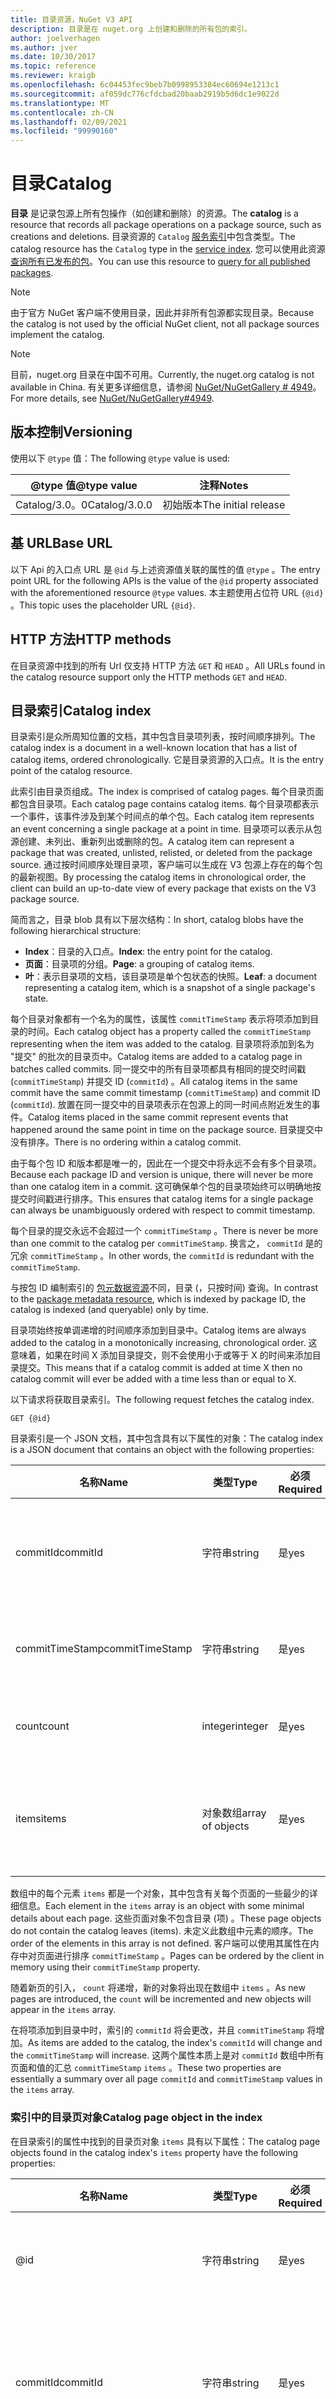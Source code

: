 ```yaml
---
title: 目录资源，NuGet V3 API
description: 目录是在 nuget.org 上创建和删除的所有包的索引。
author: joelverhagen
ms.author: jver
ms.date: 10/30/2017
ms.topic: reference
ms.reviewer: kraigb
ms.openlocfilehash: 6c04453fec9beb7b0998953384ec60694e1213c1
ms.sourcegitcommit: af059dc776cfdcbad20baab2919b5d6dc1e9022d
ms.translationtype: MT
ms.contentlocale: zh-CN
ms.lasthandoff: 02/09/2021
ms.locfileid: "99990160"
---
```

# <a name="catalog"></a><span data-ttu-id="a0202-103">目录</span><span class="sxs-lookup"><span data-stu-id="a0202-103">Catalog</span></span>

<span data-ttu-id="a0202-104">**目录** 是记录包源上所有包操作（如创建和删除）的资源。</span><span class="sxs-lookup"><span data-stu-id="a0202-104">The **catalog** is a resource that records all package operations on a package source, such as creations and deletions.</span></span> <span data-ttu-id="a0202-105">目录资源的 `Catalog` [服务索引](service-index.md)中包含类型。</span><span class="sxs-lookup"><span data-stu-id="a0202-105">The catalog resource has the `Catalog` type in the [service index](service-index.md).</span></span> <span data-ttu-id="a0202-106">您可以使用此资源 [查询所有已发布的包](../guides/api/query-for-all-published-packages.md)。</span><span class="sxs-lookup"><span data-stu-id="a0202-106">You can use this resource to [query for all published packages](../guides/api/query-for-all-published-packages.md).</span></span>

> [!Note]
> <span data-ttu-id="a0202-107">由于官方 NuGet 客户端不使用目录，因此并非所有包源都实现目录。</span><span class="sxs-lookup"><span data-stu-id="a0202-107">Because the catalog is not used by the official NuGet client, not all package sources implement the catalog.</span></span>

> [!Note]
> <span data-ttu-id="a0202-108">目前，nuget.org 目录在中国不可用。</span><span class="sxs-lookup"><span data-stu-id="a0202-108">Currently, the nuget.org catalog is not available in China.</span></span> <span data-ttu-id="a0202-109">有关更多详细信息，请参阅 [NuGet/NuGetGallery # 4949](https://github.com/NuGet/NuGetGallery/issues/4949)。</span><span class="sxs-lookup"><span data-stu-id="a0202-109">For more details, see [NuGet/NuGetGallery#4949](https://github.com/NuGet/NuGetGallery/issues/4949).</span></span>

## <a name="versioning"></a><span data-ttu-id="a0202-110">版本控制</span><span class="sxs-lookup"><span data-stu-id="a0202-110">Versioning</span></span>

<span data-ttu-id="a0202-111">使用以下 `@type` 值：</span><span class="sxs-lookup"><span data-stu-id="a0202-111">The following `@type` value is used:</span></span>

<span data-ttu-id="a0202-112">@type 值</span><span class="sxs-lookup"><span data-stu-id="a0202-112">@type value</span></span>   | <span data-ttu-id="a0202-113">注释</span><span class="sxs-lookup"><span data-stu-id="a0202-113">Notes</span></span>
------------- | -----
<span data-ttu-id="a0202-114">Catalog/3.0。0</span><span class="sxs-lookup"><span data-stu-id="a0202-114">Catalog/3.0.0</span></span> | <span data-ttu-id="a0202-115">初始版本</span><span class="sxs-lookup"><span data-stu-id="a0202-115">The initial release</span></span>

## <a name="base-url"></a><span data-ttu-id="a0202-116">基 URL</span><span class="sxs-lookup"><span data-stu-id="a0202-116">Base URL</span></span>

<span data-ttu-id="a0202-117">以下 Api 的入口点 URL 是 `@id` 与上述资源值关联的属性的值 `@type` 。</span><span class="sxs-lookup"><span data-stu-id="a0202-117">The entry point URL for the following APIs is the value of the `@id` property associated with the aforementioned resource `@type` values.</span></span> <span data-ttu-id="a0202-118">本主题使用占位符 URL `{@id}` 。</span><span class="sxs-lookup"><span data-stu-id="a0202-118">This topic uses the placeholder URL `{@id}`.</span></span>

## <a name="http-methods"></a><span data-ttu-id="a0202-119">HTTP 方法</span><span class="sxs-lookup"><span data-stu-id="a0202-119">HTTP methods</span></span>

<span data-ttu-id="a0202-120">在目录资源中找到的所有 Url 仅支持 HTTP 方法 `GET` 和 `HEAD` 。</span><span class="sxs-lookup"><span data-stu-id="a0202-120">All URLs found in the catalog resource support only the HTTP methods `GET` and `HEAD`.</span></span>

## <a name="catalog-index"></a><span data-ttu-id="a0202-121">目录索引</span><span class="sxs-lookup"><span data-stu-id="a0202-121">Catalog index</span></span>

<span data-ttu-id="a0202-122">目录索引是众所周知位置的文档，其中包含目录项列表，按时间顺序排列。</span><span class="sxs-lookup"><span data-stu-id="a0202-122">The catalog index is a document in a well-known location that has a list of catalog items, ordered chronologically.</span></span> <span data-ttu-id="a0202-123">它是目录资源的入口点。</span><span class="sxs-lookup"><span data-stu-id="a0202-123">It is the entry point of the catalog resource.</span></span>

<span data-ttu-id="a0202-124">此索引由目录页组成。</span><span class="sxs-lookup"><span data-stu-id="a0202-124">The index is comprised of catalog pages.</span></span> <span data-ttu-id="a0202-125">每个目录页面都包含目录项。</span><span class="sxs-lookup"><span data-stu-id="a0202-125">Each catalog page contains catalog items.</span></span> <span data-ttu-id="a0202-126">每个目录项都表示一个事件，该事件涉及到某个时间点的单个包。</span><span class="sxs-lookup"><span data-stu-id="a0202-126">Each catalog item represents an event concerning a single package at a point in time.</span></span> <span data-ttu-id="a0202-127">目录项可以表示从包源创建、未列出、重新列出或删除的包。</span><span class="sxs-lookup"><span data-stu-id="a0202-127">A catalog item can represent a package that was created, unlisted, relisted, or deleted from the package source.</span></span> <span data-ttu-id="a0202-128">通过按时间顺序处理目录项，客户端可以生成在 V3 包源上存在的每个包的最新视图。</span><span class="sxs-lookup"><span data-stu-id="a0202-128">By processing the catalog items in chronological order, the client can build an up-to-date view of every package that exists on the V3 package source.</span></span>

<span data-ttu-id="a0202-129">简而言之，目录 blob 具有以下层次结构：</span><span class="sxs-lookup"><span data-stu-id="a0202-129">In short, catalog blobs have the following hierarchical structure:</span></span>

- <span data-ttu-id="a0202-130">**Index**：目录的入口点。</span><span class="sxs-lookup"><span data-stu-id="a0202-130">**Index**: the entry point for the catalog.</span></span>
- <span data-ttu-id="a0202-131">**页面**：目录项的分组。</span><span class="sxs-lookup"><span data-stu-id="a0202-131">**Page**: a grouping of catalog items.</span></span>
- <span data-ttu-id="a0202-132">**叶**：表示目录项的文档，该目录项是单个包状态的快照。</span><span class="sxs-lookup"><span data-stu-id="a0202-132">**Leaf**: a document representing a catalog item, which is a snapshot of a single package's state.</span></span>

<span data-ttu-id="a0202-133">每个目录对象都有一个名为的属性，该属性 `commitTimeStamp` 表示将项添加到目录的时间。</span><span class="sxs-lookup"><span data-stu-id="a0202-133">Each catalog object has a property called the `commitTimeStamp` representing when the item was added to the catalog.</span></span> <span data-ttu-id="a0202-134">目录项将添加到名为 "提交" 的批次的目录页中。</span><span class="sxs-lookup"><span data-stu-id="a0202-134">Catalog items are added to a catalog page in batches called commits.</span></span> <span data-ttu-id="a0202-135">同一提交中的所有目录项都具有相同的提交时间戳 (`commitTimeStamp`) 并提交 ID (`commitId`) 。</span><span class="sxs-lookup"><span data-stu-id="a0202-135">All catalog items in the same commit have the same commit timestamp (`commitTimeStamp`) and commit ID (`commitId`).</span></span> <span data-ttu-id="a0202-136">放置在同一提交中的目录项表示在包源上的同一时间点附近发生的事件。</span><span class="sxs-lookup"><span data-stu-id="a0202-136">Catalog items placed in the same commit represent events that happened around the same point in time on the package source.</span></span> <span data-ttu-id="a0202-137">目录提交中没有排序。</span><span class="sxs-lookup"><span data-stu-id="a0202-137">There is no ordering within a catalog commit.</span></span>

<span data-ttu-id="a0202-138">由于每个包 ID 和版本都是唯一的，因此在一个提交中将永远不会有多个目录项。</span><span class="sxs-lookup"><span data-stu-id="a0202-138">Because each package ID and version is unique, there will never be more than one catalog item in a commit.</span></span> <span data-ttu-id="a0202-139">这可确保单个包的目录项始终可以明确地按提交时间戳进行排序。</span><span class="sxs-lookup"><span data-stu-id="a0202-139">This ensures that catalog items for a single package can always be unambiguously ordered with respect to commit timestamp.</span></span>

<span data-ttu-id="a0202-140">每个目录的提交永远不会超过一个 `commitTimeStamp` 。</span><span class="sxs-lookup"><span data-stu-id="a0202-140">There is never be more than one commit to the catalog per `commitTimeStamp`.</span></span> <span data-ttu-id="a0202-141">换言之， `commitId` 是的冗余 `commitTimeStamp` 。</span><span class="sxs-lookup"><span data-stu-id="a0202-141">In other words, the `commitId` is redundant with the `commitTimeStamp`.</span></span>

<span data-ttu-id="a0202-142">与按包 ID 编制索引的 [包元数据资源](registration-base-url-resource.md)不同，目录 (，只按时间) 查询。</span><span class="sxs-lookup"><span data-stu-id="a0202-142">In contrast to the [package metadata resource](registration-base-url-resource.md), which is indexed by package ID, the catalog is indexed (and queryable) only by time.</span></span>

<span data-ttu-id="a0202-143">目录项始终按单调递增的时间顺序添加到目录中。</span><span class="sxs-lookup"><span data-stu-id="a0202-143">Catalog items are always added to the catalog in a monotonically increasing, chronological order.</span></span> <span data-ttu-id="a0202-144">这意味着，如果在时间 X 添加目录提交，则不会使用小于或等于 X 的时间来添加目录提交。</span><span class="sxs-lookup"><span data-stu-id="a0202-144">This means that if a catalog commit is added at time X then no catalog commit will ever be added with a time less than or equal to X.</span></span>

<span data-ttu-id="a0202-145">以下请求将获取目录索引。</span><span class="sxs-lookup"><span data-stu-id="a0202-145">The following request fetches the catalog index.</span></span>

```
GET {@id}
```

<span data-ttu-id="a0202-146">目录索引是一个 JSON 文档，其中包含具有以下属性的对象：</span><span class="sxs-lookup"><span data-stu-id="a0202-146">The catalog index is a JSON document that contains an object with the following properties:</span></span>

<span data-ttu-id="a0202-147">名称</span><span class="sxs-lookup"><span data-stu-id="a0202-147">Name</span></span>            | <span data-ttu-id="a0202-148">类型</span><span class="sxs-lookup"><span data-stu-id="a0202-148">Type</span></span>             | <span data-ttu-id="a0202-149">必须</span><span class="sxs-lookup"><span data-stu-id="a0202-149">Required</span></span> | <span data-ttu-id="a0202-150">注释</span><span class="sxs-lookup"><span data-stu-id="a0202-150">Notes</span></span>
--------------- | ---------------- | -------- | -----
<span data-ttu-id="a0202-151">commitId</span><span class="sxs-lookup"><span data-stu-id="a0202-151">commitId</span></span>        | <span data-ttu-id="a0202-152">字符串</span><span class="sxs-lookup"><span data-stu-id="a0202-152">string</span></span>           | <span data-ttu-id="a0202-153">是</span><span class="sxs-lookup"><span data-stu-id="a0202-153">yes</span></span>      | <span data-ttu-id="a0202-154">与最新提交关联的唯一 ID</span><span class="sxs-lookup"><span data-stu-id="a0202-154">A unique ID associated with the most recent commit</span></span>
<span data-ttu-id="a0202-155">commitTimeStamp</span><span class="sxs-lookup"><span data-stu-id="a0202-155">commitTimeStamp</span></span> | <span data-ttu-id="a0202-156">字符串</span><span class="sxs-lookup"><span data-stu-id="a0202-156">string</span></span>           | <span data-ttu-id="a0202-157">是</span><span class="sxs-lookup"><span data-stu-id="a0202-157">yes</span></span>      | <span data-ttu-id="a0202-158">最近提交的时间戳</span><span class="sxs-lookup"><span data-stu-id="a0202-158">A timestamp of the most recent commit</span></span>
<span data-ttu-id="a0202-159">count</span><span class="sxs-lookup"><span data-stu-id="a0202-159">count</span></span>           | <span data-ttu-id="a0202-160">integer</span><span class="sxs-lookup"><span data-stu-id="a0202-160">integer</span></span>          | <span data-ttu-id="a0202-161">是</span><span class="sxs-lookup"><span data-stu-id="a0202-161">yes</span></span>      | <span data-ttu-id="a0202-162">索引中的页数</span><span class="sxs-lookup"><span data-stu-id="a0202-162">The number of pages in the index</span></span>
<span data-ttu-id="a0202-163">items</span><span class="sxs-lookup"><span data-stu-id="a0202-163">items</span></span>           | <span data-ttu-id="a0202-164">对象数组</span><span class="sxs-lookup"><span data-stu-id="a0202-164">array of objects</span></span> | <span data-ttu-id="a0202-165">是</span><span class="sxs-lookup"><span data-stu-id="a0202-165">yes</span></span>      | <span data-ttu-id="a0202-166">对象的数组，每个对象表示一个页</span><span class="sxs-lookup"><span data-stu-id="a0202-166">A array of objects, each object representing a page</span></span>

<span data-ttu-id="a0202-167">数组中的每个元素 `items` 都是一个对象，其中包含有关每个页面的一些最少的详细信息。</span><span class="sxs-lookup"><span data-stu-id="a0202-167">Each element in the `items` array is an object with some minimal details about each page.</span></span> <span data-ttu-id="a0202-168">这些页面对象不包含目录 (项) 。</span><span class="sxs-lookup"><span data-stu-id="a0202-168">These page objects do not contain the catalog leaves (items).</span></span> <span data-ttu-id="a0202-169">未定义此数组中元素的顺序。</span><span class="sxs-lookup"><span data-stu-id="a0202-169">The order of the elements in this array is not defined.</span></span> <span data-ttu-id="a0202-170">客户端可以使用其属性在内存中对页面进行排序 `commitTimeStamp` 。</span><span class="sxs-lookup"><span data-stu-id="a0202-170">Pages can be ordered by the client in memory using their `commitTimeStamp` property.</span></span>

<span data-ttu-id="a0202-171">随着新页的引入， `count` 将递增，新的对象将出现在数组中 `items` 。</span><span class="sxs-lookup"><span data-stu-id="a0202-171">As new pages are introduced, the `count` will be incremented and new objects will appear in the `items` array.</span></span>

<span data-ttu-id="a0202-172">在将项添加到目录中时，索引的 `commitId` 将会更改，并且 `commitTimeStamp` 将增加。</span><span class="sxs-lookup"><span data-stu-id="a0202-172">As items are added to the catalog, the index's `commitId` will change and the `commitTimeStamp` will increase.</span></span> <span data-ttu-id="a0202-173">这两个属性本质上是对 `commitId` 数组中所有页面和值的汇总 `commitTimeStamp` `items` 。</span><span class="sxs-lookup"><span data-stu-id="a0202-173">These two properties are essentially a summary over all page `commitId` and `commitTimeStamp` values in the `items` array.</span></span>

### <a name="catalog-page-object-in-the-index"></a><span data-ttu-id="a0202-174">索引中的目录页对象</span><span class="sxs-lookup"><span data-stu-id="a0202-174">Catalog page object in the index</span></span>

<span data-ttu-id="a0202-175">在目录索引的属性中找到的目录页对象 `items` 具有以下属性：</span><span class="sxs-lookup"><span data-stu-id="a0202-175">The catalog page objects found in the catalog index's `items` property have the following properties:</span></span>

<span data-ttu-id="a0202-176">名称</span><span class="sxs-lookup"><span data-stu-id="a0202-176">Name</span></span>            | <span data-ttu-id="a0202-177">类型</span><span class="sxs-lookup"><span data-stu-id="a0202-177">Type</span></span>    | <span data-ttu-id="a0202-178">必须</span><span class="sxs-lookup"><span data-stu-id="a0202-178">Required</span></span> | <span data-ttu-id="a0202-179">注释</span><span class="sxs-lookup"><span data-stu-id="a0202-179">Notes</span></span>
--------------- | ------- | -------- | -----
@id             | <span data-ttu-id="a0202-180">字符串</span><span class="sxs-lookup"><span data-stu-id="a0202-180">string</span></span>  | <span data-ttu-id="a0202-181">是</span><span class="sxs-lookup"><span data-stu-id="a0202-181">yes</span></span>      | <span data-ttu-id="a0202-182">要提取目录页的 URL</span><span class="sxs-lookup"><span data-stu-id="a0202-182">The URL to fetch catalog page</span></span>
<span data-ttu-id="a0202-183">commitId</span><span class="sxs-lookup"><span data-stu-id="a0202-183">commitId</span></span>        | <span data-ttu-id="a0202-184">字符串</span><span class="sxs-lookup"><span data-stu-id="a0202-184">string</span></span>  | <span data-ttu-id="a0202-185">是</span><span class="sxs-lookup"><span data-stu-id="a0202-185">yes</span></span>      | <span data-ttu-id="a0202-186">与此页中的最新提交关联的唯一 ID</span><span class="sxs-lookup"><span data-stu-id="a0202-186">A unique ID associated with the most recent commit in this page</span></span>
<span data-ttu-id="a0202-187">commitTimeStamp</span><span class="sxs-lookup"><span data-stu-id="a0202-187">commitTimeStamp</span></span> | <span data-ttu-id="a0202-188">字符串</span><span class="sxs-lookup"><span data-stu-id="a0202-188">string</span></span>  | <span data-ttu-id="a0202-189">是</span><span class="sxs-lookup"><span data-stu-id="a0202-189">yes</span></span>      | <span data-ttu-id="a0202-190">此页中的最新提交的时间戳</span><span class="sxs-lookup"><span data-stu-id="a0202-190">A timestamp of the most recent commit in this page</span></span>
<span data-ttu-id="a0202-191">count</span><span class="sxs-lookup"><span data-stu-id="a0202-191">count</span></span>           | <span data-ttu-id="a0202-192">integer</span><span class="sxs-lookup"><span data-stu-id="a0202-192">integer</span></span> | <span data-ttu-id="a0202-193">是</span><span class="sxs-lookup"><span data-stu-id="a0202-193">yes</span></span>      | <span data-ttu-id="a0202-194">目录页中的项数</span><span class="sxs-lookup"><span data-stu-id="a0202-194">The number of items in the catalog page</span></span>

<span data-ttu-id="a0202-195">与 [包元数据资源](registration-base-url-resource.md) 相比，在某些情况下，inlines 留在索引中，目录叶从不内联到索引中，必须始终使用页面的 URL 来提取 `@id` 。</span><span class="sxs-lookup"><span data-stu-id="a0202-195">In contrast to the [package metadata resource](registration-base-url-resource.md) which in some cases inlines leaves into the index, catalog leaves are never inlined into the index and must always be fetched by using the page's `@id` URL.</span></span>

### <a name="sample-request"></a><span data-ttu-id="a0202-196">示例请求</span><span class="sxs-lookup"><span data-stu-id="a0202-196">Sample request</span></span>

```
GET https://api.nuget.org/v3/catalog0/index.json
```

### <a name="sample-response"></a><span data-ttu-id="a0202-197">示例响应</span><span class="sxs-lookup"><span data-stu-id="a0202-197">Sample response</span></span>

[!code-JSON [catalog-index.json](./_data/catalog-index.json)]

## <a name="catalog-page"></a><span data-ttu-id="a0202-198">目录页</span><span class="sxs-lookup"><span data-stu-id="a0202-198">Catalog page</span></span>

<span data-ttu-id="a0202-199">"目录" 页是目录项的集合。</span><span class="sxs-lookup"><span data-stu-id="a0202-199">The catalog page is a collection of catalog items.</span></span> <span data-ttu-id="a0202-200">它是使用 `@id` 目录索引中找到的值之一提取的文档。</span><span class="sxs-lookup"><span data-stu-id="a0202-200">It is a document fetched using one of the `@id` values found in the catalog index.</span></span> <span data-ttu-id="a0202-201">目录页的 URL 不应是可预测的，只应使用目录索引来发现。</span><span class="sxs-lookup"><span data-stu-id="a0202-201">The URL to a catalog page is not intended to be predictable and should be discovered using only the catalog index.</span></span>

<span data-ttu-id="a0202-202">新的目录项仅添加到具有最高提交时间戳或新页的目录索引页面。</span><span class="sxs-lookup"><span data-stu-id="a0202-202">New catalog items are added to the page in the catalog index only with the highest commit timestamp or to a new page.</span></span> <span data-ttu-id="a0202-203">将具有较高提交时间戳的页面添加到目录后，将永远不会将较旧的页面添加到或更改。</span><span class="sxs-lookup"><span data-stu-id="a0202-203">Once a page with a higher commit timestamp is added to the catalog, older pages are never added to or changed.</span></span>

<span data-ttu-id="a0202-204">目录页文档是包含以下属性的 JSON 对象：</span><span class="sxs-lookup"><span data-stu-id="a0202-204">The catalog page document is a JSON object with the following properties:</span></span>

<span data-ttu-id="a0202-205">名称</span><span class="sxs-lookup"><span data-stu-id="a0202-205">Name</span></span>            | <span data-ttu-id="a0202-206">类型</span><span class="sxs-lookup"><span data-stu-id="a0202-206">Type</span></span>             | <span data-ttu-id="a0202-207">必须</span><span class="sxs-lookup"><span data-stu-id="a0202-207">Required</span></span> | <span data-ttu-id="a0202-208">注释</span><span class="sxs-lookup"><span data-stu-id="a0202-208">Notes</span></span>
--------------- | ---------------- | -------- | -----
<span data-ttu-id="a0202-209">commitId</span><span class="sxs-lookup"><span data-stu-id="a0202-209">commitId</span></span>        | <span data-ttu-id="a0202-210">字符串</span><span class="sxs-lookup"><span data-stu-id="a0202-210">string</span></span>           | <span data-ttu-id="a0202-211">是</span><span class="sxs-lookup"><span data-stu-id="a0202-211">yes</span></span>      | <span data-ttu-id="a0202-212">与此页中的最新提交关联的唯一 ID</span><span class="sxs-lookup"><span data-stu-id="a0202-212">A unique ID associated with the most recent commit in this page</span></span>
<span data-ttu-id="a0202-213">commitTimeStamp</span><span class="sxs-lookup"><span data-stu-id="a0202-213">commitTimeStamp</span></span> | <span data-ttu-id="a0202-214">字符串</span><span class="sxs-lookup"><span data-stu-id="a0202-214">string</span></span>           | <span data-ttu-id="a0202-215">是</span><span class="sxs-lookup"><span data-stu-id="a0202-215">yes</span></span>      | <span data-ttu-id="a0202-216">此页中的最新提交的时间戳</span><span class="sxs-lookup"><span data-stu-id="a0202-216">A timestamp of the most recent commit in this page</span></span>
<span data-ttu-id="a0202-217">count</span><span class="sxs-lookup"><span data-stu-id="a0202-217">count</span></span>           | <span data-ttu-id="a0202-218">integer</span><span class="sxs-lookup"><span data-stu-id="a0202-218">integer</span></span>          | <span data-ttu-id="a0202-219">是</span><span class="sxs-lookup"><span data-stu-id="a0202-219">yes</span></span>      | <span data-ttu-id="a0202-220">页面中的项目数</span><span class="sxs-lookup"><span data-stu-id="a0202-220">The number of items in the page</span></span>
<span data-ttu-id="a0202-221">items</span><span class="sxs-lookup"><span data-stu-id="a0202-221">items</span></span>           | <span data-ttu-id="a0202-222">对象数组</span><span class="sxs-lookup"><span data-stu-id="a0202-222">array of objects</span></span> | <span data-ttu-id="a0202-223">是</span><span class="sxs-lookup"><span data-stu-id="a0202-223">yes</span></span>      | <span data-ttu-id="a0202-224">此页中的目录项</span><span class="sxs-lookup"><span data-stu-id="a0202-224">The catalog items in this page</span></span>
<span data-ttu-id="a0202-225">父级 (parent)</span><span class="sxs-lookup"><span data-stu-id="a0202-225">parent</span></span>          | <span data-ttu-id="a0202-226">字符串</span><span class="sxs-lookup"><span data-stu-id="a0202-226">string</span></span>           | <span data-ttu-id="a0202-227">是</span><span class="sxs-lookup"><span data-stu-id="a0202-227">yes</span></span>      | <span data-ttu-id="a0202-228">目录索引的 URL</span><span class="sxs-lookup"><span data-stu-id="a0202-228">A URL to the catalog index</span></span>

<span data-ttu-id="a0202-229">数组中的每个元素 `items` 都是一个对象，其中包含有关目录项的一些最少的详细信息。</span><span class="sxs-lookup"><span data-stu-id="a0202-229">Each element in the `items` array is an object with some minimal details about the catalog item.</span></span> <span data-ttu-id="a0202-230">这些项对象不包含目录项的所有数据。</span><span class="sxs-lookup"><span data-stu-id="a0202-230">These item objects do not contain all of the catalog item's data.</span></span> <span data-ttu-id="a0202-231">页的数组中项的顺序 `items` 未定义。</span><span class="sxs-lookup"><span data-stu-id="a0202-231">The order of the items in the page's `items` array is not defined.</span></span> <span data-ttu-id="a0202-232">客户端可以使用其属性在内存中对项进行排序 `commitTimeStamp` 。</span><span class="sxs-lookup"><span data-stu-id="a0202-232">Items can be ordered by the client in memory using their `commitTimeStamp` property.</span></span>

<span data-ttu-id="a0202-233">页中目录项的数目由服务器实现定义。</span><span class="sxs-lookup"><span data-stu-id="a0202-233">The number of catalog items in a page is defined by server implementation.</span></span> <span data-ttu-id="a0202-234">对于 nuget.org，每个页面中最多包含550个项目，但对于某些页面，实际数字可能较小，具体取决于下一个提交批处理的时间点大小。</span><span class="sxs-lookup"><span data-stu-id="a0202-234">For nuget.org, there are at most 550 items in each page, although the actual number may be smaller for some pages depending on the size of the next commit batch at the point in time.</span></span>

<span data-ttu-id="a0202-235">引入新项 `count` 后，会递增，新目录项对象会出现在数组中 `items` 。</span><span class="sxs-lookup"><span data-stu-id="a0202-235">As new items are introduced, the `count` is incremented and new catalog item objects appear in the `items` array.</span></span>

<span data-ttu-id="a0202-236">当向页面添加项时，所 `commitId` 做的更改和将 `commitTimeStamp` 增加。</span><span class="sxs-lookup"><span data-stu-id="a0202-236">As items are added to the page, the `commitId` changes and the `commitTimeStamp` increases.</span></span> <span data-ttu-id="a0202-237">这两个属性本质上是对 `commitId` 数组中所有和值的汇总 `commitTimeStamp` `items` 。</span><span class="sxs-lookup"><span data-stu-id="a0202-237">These two properties are essentially a summary over all `commitId` and `commitTimeStamp` values in the `items` array.</span></span>

### <a name="catalog-item-object-in-a-page"></a><span data-ttu-id="a0202-238">页面中的目录项对象</span><span class="sxs-lookup"><span data-stu-id="a0202-238">Catalog item object in a page</span></span>

<span data-ttu-id="a0202-239">在目录页的属性中找到的目录项对象 `items` 具有以下属性：</span><span class="sxs-lookup"><span data-stu-id="a0202-239">The catalog item objects found in the catalog page's `items` property have the following properties:</span></span>

<span data-ttu-id="a0202-240">名称</span><span class="sxs-lookup"><span data-stu-id="a0202-240">Name</span></span>            | <span data-ttu-id="a0202-241">类型</span><span class="sxs-lookup"><span data-stu-id="a0202-241">Type</span></span>    | <span data-ttu-id="a0202-242">必须</span><span class="sxs-lookup"><span data-stu-id="a0202-242">Required</span></span> | <span data-ttu-id="a0202-243">注释</span><span class="sxs-lookup"><span data-stu-id="a0202-243">Notes</span></span>
--------------- | ------- | -------- | -----
@id             | <span data-ttu-id="a0202-244">字符串</span><span class="sxs-lookup"><span data-stu-id="a0202-244">string</span></span>  | <span data-ttu-id="a0202-245">是</span><span class="sxs-lookup"><span data-stu-id="a0202-245">yes</span></span>      | <span data-ttu-id="a0202-246">要提取目录项的 URL</span><span class="sxs-lookup"><span data-stu-id="a0202-246">The URL to fetch the catalog item</span></span>
@type           | <span data-ttu-id="a0202-247">字符串</span><span class="sxs-lookup"><span data-stu-id="a0202-247">string</span></span>  | <span data-ttu-id="a0202-248">是</span><span class="sxs-lookup"><span data-stu-id="a0202-248">yes</span></span>      | <span data-ttu-id="a0202-249">目录项的类型</span><span class="sxs-lookup"><span data-stu-id="a0202-249">The type of the catalog item</span></span>
<span data-ttu-id="a0202-250">commitId</span><span class="sxs-lookup"><span data-stu-id="a0202-250">commitId</span></span>        | <span data-ttu-id="a0202-251">字符串</span><span class="sxs-lookup"><span data-stu-id="a0202-251">string</span></span>  | <span data-ttu-id="a0202-252">是</span><span class="sxs-lookup"><span data-stu-id="a0202-252">yes</span></span>      | <span data-ttu-id="a0202-253">与此目录项关联的提交 ID</span><span class="sxs-lookup"><span data-stu-id="a0202-253">The commit ID associated with this catalog item</span></span>
<span data-ttu-id="a0202-254">commitTimeStamp</span><span class="sxs-lookup"><span data-stu-id="a0202-254">commitTimeStamp</span></span> | <span data-ttu-id="a0202-255">字符串</span><span class="sxs-lookup"><span data-stu-id="a0202-255">string</span></span>  | <span data-ttu-id="a0202-256">是</span><span class="sxs-lookup"><span data-stu-id="a0202-256">yes</span></span>      | <span data-ttu-id="a0202-257">此目录项的提交时间戳</span><span class="sxs-lookup"><span data-stu-id="a0202-257">The commit timestamp of this catalog item</span></span>
<span data-ttu-id="a0202-258">nuget： id</span><span class="sxs-lookup"><span data-stu-id="a0202-258">nuget:id</span></span>        | <span data-ttu-id="a0202-259">字符串</span><span class="sxs-lookup"><span data-stu-id="a0202-259">string</span></span>  | <span data-ttu-id="a0202-260">是</span><span class="sxs-lookup"><span data-stu-id="a0202-260">yes</span></span>      | <span data-ttu-id="a0202-261">此叶相关的包 ID</span><span class="sxs-lookup"><span data-stu-id="a0202-261">The package ID that this leaf is related to</span></span>
<span data-ttu-id="a0202-262">nuget：版本</span><span class="sxs-lookup"><span data-stu-id="a0202-262">nuget:version</span></span>   | <span data-ttu-id="a0202-263">字符串</span><span class="sxs-lookup"><span data-stu-id="a0202-263">string</span></span>  | <span data-ttu-id="a0202-264">是</span><span class="sxs-lookup"><span data-stu-id="a0202-264">yes</span></span>      | <span data-ttu-id="a0202-265">此叶相关的包版本</span><span class="sxs-lookup"><span data-stu-id="a0202-265">The package version that this leaf is related to</span></span>

<span data-ttu-id="a0202-266">`@type`该值将是以下两个值之一：</span><span class="sxs-lookup"><span data-stu-id="a0202-266">The `@type` value will be one of the following two values:</span></span>

1. <span data-ttu-id="a0202-267">`nuget:PackageDetails`：对应于 `PackageDetails` 目录叶文档中的类型。</span><span class="sxs-lookup"><span data-stu-id="a0202-267">`nuget:PackageDetails`: this corresponds to `PackageDetails` type in the catalog leaf document.</span></span>
1. <span data-ttu-id="a0202-268">`nuget:PackageDelete`：对应于 `PackageDelete` 目录叶文档中的类型。</span><span class="sxs-lookup"><span data-stu-id="a0202-268">`nuget:PackageDelete`: this corresponds to the `PackageDelete` type in the catalog leaf document.</span></span>

<span data-ttu-id="a0202-269">有关每种类型含义的更多详细信息，请参阅下面的 [相应项类型](#item-types) 。</span><span class="sxs-lookup"><span data-stu-id="a0202-269">For more details about what each type means, see the [corresponding items type](#item-types) below.</span></span>

### <a name="sample-request"></a><span data-ttu-id="a0202-270">示例请求</span><span class="sxs-lookup"><span data-stu-id="a0202-270">Sample request</span></span>

```
GET https://api.nuget.org/v3/catalog0/page2926.json
```

### <a name="sample-response"></a><span data-ttu-id="a0202-271">示例响应</span><span class="sxs-lookup"><span data-stu-id="a0202-271">Sample response</span></span>

[!code-JSON [catalog-page.json](./_data/catalog-page.json)]

## <a name="catalog-leaf"></a><span data-ttu-id="a0202-272">目录叶</span><span class="sxs-lookup"><span data-stu-id="a0202-272">Catalog leaf</span></span>

<span data-ttu-id="a0202-273">目录叶包含某些时间点特定包 ID 和版本的相关元数据。</span><span class="sxs-lookup"><span data-stu-id="a0202-273">The catalog leaf contains metadata about a specific package ID and version at some point in time.</span></span> <span data-ttu-id="a0202-274">它是使用 `@id` 目录页中的值提取的文档。</span><span class="sxs-lookup"><span data-stu-id="a0202-274">It is a document fetched using the `@id` value found in a catalog page.</span></span> <span data-ttu-id="a0202-275">目录叶的 URL 不应是可预测的，应仅使用目录页来发现。</span><span class="sxs-lookup"><span data-stu-id="a0202-275">The URL to a catalog leaf is not intended to be predictable and should be discovered using only a catalog page.</span></span>

<span data-ttu-id="a0202-276">目录叶文档是包含以下属性的 JSON 对象：</span><span class="sxs-lookup"><span data-stu-id="a0202-276">The catalog leaf document is a JSON object with the following properties:</span></span>

<span data-ttu-id="a0202-277">名称</span><span class="sxs-lookup"><span data-stu-id="a0202-277">Name</span></span>                    | <span data-ttu-id="a0202-278">类型</span><span class="sxs-lookup"><span data-stu-id="a0202-278">Type</span></span>                       | <span data-ttu-id="a0202-279">必须</span><span class="sxs-lookup"><span data-stu-id="a0202-279">Required</span></span> | <span data-ttu-id="a0202-280">注释</span><span class="sxs-lookup"><span data-stu-id="a0202-280">Notes</span></span>
----------------------- | -------------------------- | -------- | -----
@type                   | <span data-ttu-id="a0202-281">字符串或字符串数组</span><span class="sxs-lookup"><span data-stu-id="a0202-281">string or array of strings</span></span> | <span data-ttu-id="a0202-282">是</span><span class="sxs-lookup"><span data-stu-id="a0202-282">yes</span></span>      | <span data-ttu-id="a0202-283">目录项 (s) 类型</span><span class="sxs-lookup"><span data-stu-id="a0202-283">The type(s) of the catalog item</span></span>
<span data-ttu-id="a0202-284">目录： commitId</span><span class="sxs-lookup"><span data-stu-id="a0202-284">catalog:commitId</span></span>        | <span data-ttu-id="a0202-285">字符串</span><span class="sxs-lookup"><span data-stu-id="a0202-285">string</span></span>                     | <span data-ttu-id="a0202-286">是</span><span class="sxs-lookup"><span data-stu-id="a0202-286">yes</span></span>      | <span data-ttu-id="a0202-287">与此目录项关联的提交 ID</span><span class="sxs-lookup"><span data-stu-id="a0202-287">A commit ID associated with this catalog item</span></span>
<span data-ttu-id="a0202-288">目录： commitTimeStamp</span><span class="sxs-lookup"><span data-stu-id="a0202-288">catalog:commitTimeStamp</span></span> | <span data-ttu-id="a0202-289">字符串</span><span class="sxs-lookup"><span data-stu-id="a0202-289">string</span></span>                     | <span data-ttu-id="a0202-290">是</span><span class="sxs-lookup"><span data-stu-id="a0202-290">yes</span></span>      | <span data-ttu-id="a0202-291">此目录项的提交时间戳</span><span class="sxs-lookup"><span data-stu-id="a0202-291">The commit timestamp of this catalog item</span></span>
<span data-ttu-id="a0202-292">id</span><span class="sxs-lookup"><span data-stu-id="a0202-292">id</span></span>                      | <span data-ttu-id="a0202-293">字符串</span><span class="sxs-lookup"><span data-stu-id="a0202-293">string</span></span>                     | <span data-ttu-id="a0202-294">是</span><span class="sxs-lookup"><span data-stu-id="a0202-294">yes</span></span>      | <span data-ttu-id="a0202-295">目录项的包 ID</span><span class="sxs-lookup"><span data-stu-id="a0202-295">The package ID of the catalog item</span></span>
<span data-ttu-id="a0202-296">published</span><span class="sxs-lookup"><span data-stu-id="a0202-296">published</span></span>               | <span data-ttu-id="a0202-297">字符串</span><span class="sxs-lookup"><span data-stu-id="a0202-297">string</span></span>                     | <span data-ttu-id="a0202-298">是</span><span class="sxs-lookup"><span data-stu-id="a0202-298">yes</span></span>      | <span data-ttu-id="a0202-299">包目录项的发布日期</span><span class="sxs-lookup"><span data-stu-id="a0202-299">The published date of the package catalog item</span></span>
<span data-ttu-id="a0202-300">版本</span><span class="sxs-lookup"><span data-stu-id="a0202-300">version</span></span>                 | <span data-ttu-id="a0202-301">字符串</span><span class="sxs-lookup"><span data-stu-id="a0202-301">string</span></span>                     | <span data-ttu-id="a0202-302">是</span><span class="sxs-lookup"><span data-stu-id="a0202-302">yes</span></span>      | <span data-ttu-id="a0202-303">目录项的包版本</span><span class="sxs-lookup"><span data-stu-id="a0202-303">The package version of the catalog item</span></span>

### <a name="item-types"></a><span data-ttu-id="a0202-304">项类型</span><span class="sxs-lookup"><span data-stu-id="a0202-304">Item types</span></span>

<span data-ttu-id="a0202-305">`@type`属性是字符串或字符串数组。</span><span class="sxs-lookup"><span data-stu-id="a0202-305">The `@type` property is a string or array of strings.</span></span> <span data-ttu-id="a0202-306">为方便起见，如果 `@type` 值为字符串，则应将其视为大小为1的任意数组。</span><span class="sxs-lookup"><span data-stu-id="a0202-306">For convenience, if the `@type` value is a string, it should be treated as any array of size one.</span></span> <span data-ttu-id="a0202-307">并非的所有可能值 `@type` 都有记录。</span><span class="sxs-lookup"><span data-stu-id="a0202-307">Not all possible values for `@type` are documented.</span></span> <span data-ttu-id="a0202-308">但是，每个目录项都有以下两个字符串类型值中的一个：</span><span class="sxs-lookup"><span data-stu-id="a0202-308">However, each catalog item has exactly one of the two following string type values:</span></span>

1. <span data-ttu-id="a0202-309">`PackageDetails`：表示包元数据的快照</span><span class="sxs-lookup"><span data-stu-id="a0202-309">`PackageDetails`: represents a snapshot of package metadata</span></span>
1. <span data-ttu-id="a0202-310">`PackageDelete`：表示已删除的包</span><span class="sxs-lookup"><span data-stu-id="a0202-310">`PackageDelete`: represents a package that was deleted</span></span>

### <a name="package-details-catalog-items"></a><span data-ttu-id="a0202-311">包详细信息目录项</span><span class="sxs-lookup"><span data-stu-id="a0202-311">Package details catalog items</span></span>

<span data-ttu-id="a0202-312">类型为的目录项 `PackageDetails` 包含特定包的包元数据的快照 (ID 和版本组合) 。</span><span class="sxs-lookup"><span data-stu-id="a0202-312">Catalog items with the type `PackageDetails` contain a snapshot of package metadata for a specific package (ID and version combination).</span></span> <span data-ttu-id="a0202-313">包源遇到以下任何情况时，将生成包详细信息目录项：</span><span class="sxs-lookup"><span data-stu-id="a0202-313">A package details catalog item is produced when a package source encounters any of the following scenarios:</span></span>

1. <span data-ttu-id="a0202-314">**推送** 包。</span><span class="sxs-lookup"><span data-stu-id="a0202-314">A package is **pushed**.</span></span>
1. <span data-ttu-id="a0202-315">已 **列出** 包。</span><span class="sxs-lookup"><span data-stu-id="a0202-315">A package is **listed**.</span></span>
1. <span data-ttu-id="a0202-316">未 **列出** 包。</span><span class="sxs-lookup"><span data-stu-id="a0202-316">A package is **unlisted**.</span></span>
1. <span data-ttu-id="a0202-317">包为 **重排**。</span><span class="sxs-lookup"><span data-stu-id="a0202-317">A package is **reflowed**.</span></span>

<span data-ttu-id="a0202-318">包重排是一种管理手势，它实质上生成了现有包的虚设推送，无对包本身的任何更改。</span><span class="sxs-lookup"><span data-stu-id="a0202-318">A package reflow is an administrative gesture that essentially generates a fake push of an existing package with no changes to the package itself.</span></span> <span data-ttu-id="a0202-319">在 nuget.org 上，在使用目录的后台作业之一中修复 bug 后，将使用重排。</span><span class="sxs-lookup"><span data-stu-id="a0202-319">On nuget.org, a reflow is used after fixing a bug in one of the background jobs which consume the catalog.</span></span>

<span data-ttu-id="a0202-320">使用目录项的客户端不应尝试确定哪些方案生成了目录项。</span><span class="sxs-lookup"><span data-stu-id="a0202-320">Clients consuming the catalog items should not attempt to determine which of these scenarios produced the catalog item.</span></span> <span data-ttu-id="a0202-321">相反，客户端只需用目录项中包含的元数据更新任何已维护的视图或索引。</span><span class="sxs-lookup"><span data-stu-id="a0202-321">Instead, the client should simply update any maintained view or index with the metadata contained in the catalog item.</span></span> <span data-ttu-id="a0202-322">此外，应妥善处理重复或冗余的目录项 (幂等方式) 。</span><span class="sxs-lookup"><span data-stu-id="a0202-322">Furthermore, duplicate or redundant catalog items should be handled gracefully (idempotently).</span></span>

<span data-ttu-id="a0202-323">包详细信息目录项除 [包含在所有目录叶上](#catalog-leaf)的属性外，还具有以下属性。</span><span class="sxs-lookup"><span data-stu-id="a0202-323">Package details catalog items have the following properties in addition to those [included on all catalog leaves](#catalog-leaf).</span></span>

<span data-ttu-id="a0202-324">名称</span><span class="sxs-lookup"><span data-stu-id="a0202-324">Name</span></span>                    | <span data-ttu-id="a0202-325">类型</span><span class="sxs-lookup"><span data-stu-id="a0202-325">Type</span></span>                       | <span data-ttu-id="a0202-326">必须</span><span class="sxs-lookup"><span data-stu-id="a0202-326">Required</span></span> | <span data-ttu-id="a0202-327">注释</span><span class="sxs-lookup"><span data-stu-id="a0202-327">Notes</span></span>
----------------------- | -------------------------- | -------- | -----
<span data-ttu-id="a0202-328">作者</span><span class="sxs-lookup"><span data-stu-id="a0202-328">authors</span></span>                 | <span data-ttu-id="a0202-329">string</span><span class="sxs-lookup"><span data-stu-id="a0202-329">string</span></span>                     | <span data-ttu-id="a0202-330">否</span><span class="sxs-lookup"><span data-stu-id="a0202-330">no</span></span>       |
<span data-ttu-id="a0202-331">created</span><span class="sxs-lookup"><span data-stu-id="a0202-331">created</span></span>                 | <span data-ttu-id="a0202-332">string</span><span class="sxs-lookup"><span data-stu-id="a0202-332">string</span></span>                     | <span data-ttu-id="a0202-333">否</span><span class="sxs-lookup"><span data-stu-id="a0202-333">no</span></span>       | <span data-ttu-id="a0202-334">首次创建包时的时间戳。</span><span class="sxs-lookup"><span data-stu-id="a0202-334">A timestamp of when the package was first created.</span></span> <span data-ttu-id="a0202-335">回退属性： `published` 。</span><span class="sxs-lookup"><span data-stu-id="a0202-335">Fallback property: `published`.</span></span>
<span data-ttu-id="a0202-336">dependencyGroups</span><span class="sxs-lookup"><span data-stu-id="a0202-336">dependencyGroups</span></span>        | <span data-ttu-id="a0202-337">对象数组</span><span class="sxs-lookup"><span data-stu-id="a0202-337">array of objects</span></span>           | <span data-ttu-id="a0202-338">否</span><span class="sxs-lookup"><span data-stu-id="a0202-338">no</span></span>       | <span data-ttu-id="a0202-339">包的依赖项按目标框架分组 (与 [包元数据资源的格式相同](registration-base-url-resource.md#package-dependency-group)) </span><span class="sxs-lookup"><span data-stu-id="a0202-339">The dependencies of the package, grouped by target framework ([same format as the package metadata resource](registration-base-url-resource.md#package-dependency-group))</span></span>
<span data-ttu-id="a0202-340">弃用</span><span class="sxs-lookup"><span data-stu-id="a0202-340">deprecation</span></span>             | <span data-ttu-id="a0202-341">对象 (object)</span><span class="sxs-lookup"><span data-stu-id="a0202-341">object</span></span>                     | <span data-ttu-id="a0202-342">否</span><span class="sxs-lookup"><span data-stu-id="a0202-342">no</span></span>       | <span data-ttu-id="a0202-343">与包关联的弃用 (与 [包元数据资源相同的格式](registration-base-url-resource.md#package-deprecation)) </span><span class="sxs-lookup"><span data-stu-id="a0202-343">The deprecation associated with the package ([same format as the package metadata resource](registration-base-url-resource.md#package-deprecation))</span></span>
<span data-ttu-id="a0202-344">description</span><span class="sxs-lookup"><span data-stu-id="a0202-344">description</span></span>             | <span data-ttu-id="a0202-345">字符串</span><span class="sxs-lookup"><span data-stu-id="a0202-345">string</span></span>                     | <span data-ttu-id="a0202-346">否</span><span class="sxs-lookup"><span data-stu-id="a0202-346">no</span></span>       |
<span data-ttu-id="a0202-347">iconUrl</span><span class="sxs-lookup"><span data-stu-id="a0202-347">iconUrl</span></span>                 | <span data-ttu-id="a0202-348">字符串</span><span class="sxs-lookup"><span data-stu-id="a0202-348">string</span></span>                     | <span data-ttu-id="a0202-349">否</span><span class="sxs-lookup"><span data-stu-id="a0202-349">no</span></span>       |
<span data-ttu-id="a0202-350">isPrerelease</span><span class="sxs-lookup"><span data-stu-id="a0202-350">isPrerelease</span></span>            | <span data-ttu-id="a0202-351">boolean</span><span class="sxs-lookup"><span data-stu-id="a0202-351">boolean</span></span>                    | <span data-ttu-id="a0202-352">否</span><span class="sxs-lookup"><span data-stu-id="a0202-352">no</span></span>       | <span data-ttu-id="a0202-353">包版本是否为预发布版本。</span><span class="sxs-lookup"><span data-stu-id="a0202-353">Whether or not the package version is prerelease.</span></span> <span data-ttu-id="a0202-354">可以从中检测到 `version` 。</span><span class="sxs-lookup"><span data-stu-id="a0202-354">Can be detected from `version`.</span></span>
<span data-ttu-id="a0202-355">语言</span><span class="sxs-lookup"><span data-stu-id="a0202-355">language</span></span>                | <span data-ttu-id="a0202-356">字符串</span><span class="sxs-lookup"><span data-stu-id="a0202-356">string</span></span>                     | <span data-ttu-id="a0202-357">否</span><span class="sxs-lookup"><span data-stu-id="a0202-357">no</span></span>       |
<span data-ttu-id="a0202-358">licenseUrl</span><span class="sxs-lookup"><span data-stu-id="a0202-358">licenseUrl</span></span>              | <span data-ttu-id="a0202-359">string</span><span class="sxs-lookup"><span data-stu-id="a0202-359">string</span></span>                     | <span data-ttu-id="a0202-360">否</span><span class="sxs-lookup"><span data-stu-id="a0202-360">no</span></span>       |
<span data-ttu-id="a0202-361">列出</span><span class="sxs-lookup"><span data-stu-id="a0202-361">listed</span></span>                  | <span data-ttu-id="a0202-362">boolean</span><span class="sxs-lookup"><span data-stu-id="a0202-362">boolean</span></span>                    | <span data-ttu-id="a0202-363">否</span><span class="sxs-lookup"><span data-stu-id="a0202-363">no</span></span>       | <span data-ttu-id="a0202-364">是否列出包</span><span class="sxs-lookup"><span data-stu-id="a0202-364">Whether or not the package is listed</span></span>
<span data-ttu-id="a0202-365">minClientVersion</span><span class="sxs-lookup"><span data-stu-id="a0202-365">minClientVersion</span></span>        | <span data-ttu-id="a0202-366">string</span><span class="sxs-lookup"><span data-stu-id="a0202-366">string</span></span>                     | <span data-ttu-id="a0202-367">否</span><span class="sxs-lookup"><span data-stu-id="a0202-367">no</span></span>       |
<span data-ttu-id="a0202-368">packageHash</span><span class="sxs-lookup"><span data-stu-id="a0202-368">packageHash</span></span>             | <span data-ttu-id="a0202-369">字符串</span><span class="sxs-lookup"><span data-stu-id="a0202-369">string</span></span>                     | <span data-ttu-id="a0202-370">是</span><span class="sxs-lookup"><span data-stu-id="a0202-370">yes</span></span>      | <span data-ttu-id="a0202-371">包哈希，使用[标准基 64](https://tools.ietf.org/html/rfc4648#section-4)编码</span><span class="sxs-lookup"><span data-stu-id="a0202-371">The hash of the package, encoding using [standard base 64](https://tools.ietf.org/html/rfc4648#section-4)</span></span>
<span data-ttu-id="a0202-372">packageHashAlgorithm</span><span class="sxs-lookup"><span data-stu-id="a0202-372">packageHashAlgorithm</span></span>    | <span data-ttu-id="a0202-373">字符串</span><span class="sxs-lookup"><span data-stu-id="a0202-373">string</span></span>                     | <span data-ttu-id="a0202-374">是</span><span class="sxs-lookup"><span data-stu-id="a0202-374">yes</span></span>      |
<span data-ttu-id="a0202-375">packageSize</span><span class="sxs-lookup"><span data-stu-id="a0202-375">packageSize</span></span>             | <span data-ttu-id="a0202-376">integer</span><span class="sxs-lookup"><span data-stu-id="a0202-376">integer</span></span>                    | <span data-ttu-id="a0202-377">是</span><span class="sxs-lookup"><span data-stu-id="a0202-377">yes</span></span>      | <span data-ttu-id="a0202-378">包的大小（以字节为单位） nupkg</span><span class="sxs-lookup"><span data-stu-id="a0202-378">The size of the package .nupkg in bytes</span></span>
<span data-ttu-id="a0202-379">packageTypes</span><span class="sxs-lookup"><span data-stu-id="a0202-379">packageTypes</span></span>            | <span data-ttu-id="a0202-380">对象数组</span><span class="sxs-lookup"><span data-stu-id="a0202-380">array of objects</span></span>           | <span data-ttu-id="a0202-381">否</span><span class="sxs-lookup"><span data-stu-id="a0202-381">no</span></span>       | <span data-ttu-id="a0202-382">作者指定的包类型。</span><span class="sxs-lookup"><span data-stu-id="a0202-382">The package types specified by the author.</span></span>
<span data-ttu-id="a0202-383">projectUrl</span><span class="sxs-lookup"><span data-stu-id="a0202-383">projectUrl</span></span>              | <span data-ttu-id="a0202-384">string</span><span class="sxs-lookup"><span data-stu-id="a0202-384">string</span></span>                     | <span data-ttu-id="a0202-385">否</span><span class="sxs-lookup"><span data-stu-id="a0202-385">no</span></span>       |
<span data-ttu-id="a0202-386">releaseNotes</span><span class="sxs-lookup"><span data-stu-id="a0202-386">releaseNotes</span></span>            | <span data-ttu-id="a0202-387">string</span><span class="sxs-lookup"><span data-stu-id="a0202-387">string</span></span>                     | <span data-ttu-id="a0202-388">否</span><span class="sxs-lookup"><span data-stu-id="a0202-388">no</span></span>       |
<span data-ttu-id="a0202-389">requireLicenseAgreement</span><span class="sxs-lookup"><span data-stu-id="a0202-389">requireLicenseAgreement</span></span> | <span data-ttu-id="a0202-390">boolean</span><span class="sxs-lookup"><span data-stu-id="a0202-390">boolean</span></span>                    | <span data-ttu-id="a0202-391">否</span><span class="sxs-lookup"><span data-stu-id="a0202-391">no</span></span>       | <span data-ttu-id="a0202-392">假设 `false` 排除</span><span class="sxs-lookup"><span data-stu-id="a0202-392">Assume `false` if excluded</span></span>
<span data-ttu-id="a0202-393">摘要</span><span class="sxs-lookup"><span data-stu-id="a0202-393">summary</span></span>                 | <span data-ttu-id="a0202-394">string</span><span class="sxs-lookup"><span data-stu-id="a0202-394">string</span></span>                     | <span data-ttu-id="a0202-395">否</span><span class="sxs-lookup"><span data-stu-id="a0202-395">no</span></span>       |
<span data-ttu-id="a0202-396">tags</span><span class="sxs-lookup"><span data-stu-id="a0202-396">tags</span></span>                    | <span data-ttu-id="a0202-397">字符串数组</span><span class="sxs-lookup"><span data-stu-id="a0202-397">array of strings</span></span>           | <span data-ttu-id="a0202-398">否</span><span class="sxs-lookup"><span data-stu-id="a0202-398">no</span></span>       |
<span data-ttu-id="a0202-399">title</span><span class="sxs-lookup"><span data-stu-id="a0202-399">title</span></span>                   | <span data-ttu-id="a0202-400">字符串</span><span class="sxs-lookup"><span data-stu-id="a0202-400">string</span></span>                     | <span data-ttu-id="a0202-401">否</span><span class="sxs-lookup"><span data-stu-id="a0202-401">no</span></span>       |
<span data-ttu-id="a0202-402">verbatimVersion</span><span class="sxs-lookup"><span data-stu-id="a0202-402">verbatimVersion</span></span>         | <span data-ttu-id="a0202-403">string</span><span class="sxs-lookup"><span data-stu-id="a0202-403">string</span></span>                     | <span data-ttu-id="a0202-404">否</span><span class="sxs-lookup"><span data-stu-id="a0202-404">no</span></span>       | <span data-ttu-id="a0202-405">最初在中找到的版本字符串。 nuspec</span><span class="sxs-lookup"><span data-stu-id="a0202-405">The version string as it's originally found in the .nuspec</span></span>
<span data-ttu-id="a0202-406">漏洞</span><span class="sxs-lookup"><span data-stu-id="a0202-406">vulnerabilities</span></span>         | <span data-ttu-id="a0202-407">对象数组</span><span class="sxs-lookup"><span data-stu-id="a0202-407">array of objects</span></span>           | <span data-ttu-id="a0202-408">否</span><span class="sxs-lookup"><span data-stu-id="a0202-408">no</span></span>       | <span data-ttu-id="a0202-409">包的安全漏洞</span><span class="sxs-lookup"><span data-stu-id="a0202-409">The security vulnerabilities of the package</span></span>

<span data-ttu-id="a0202-410">Package `version` 属性是规范化后的完整版本字符串。</span><span class="sxs-lookup"><span data-stu-id="a0202-410">The package `version` property is the full version string after normalization.</span></span> <span data-ttu-id="a0202-411">这意味着，可以在此处包括 SemVer 2.0.0 生成数据。</span><span class="sxs-lookup"><span data-stu-id="a0202-411">This means that SemVer 2.0.0 build data can be included here.</span></span>

<span data-ttu-id="a0202-412">`created`时间戳是包源首次接收包时的时间戳，通常是目录项的提交时间戳之前的短暂时间。</span><span class="sxs-lookup"><span data-stu-id="a0202-412">The `created` timestamp is when the package was first received by the package source, which is typically a short time before the catalog item's commit timestamp.</span></span>

<span data-ttu-id="a0202-413">`packageHashAlgorithm`是一个由服务器实现定义的字符串，该字符串表示用于生成的哈希算法 `packageHash` 。</span><span class="sxs-lookup"><span data-stu-id="a0202-413">The `packageHashAlgorithm` is a string defined by the server implementation representing the hashing algorithm used to produce the `packageHash`.</span></span> <span data-ttu-id="a0202-414">nuget.org 始终使用的 `packageHashAlgorithm` 值 `SHA512` 。</span><span class="sxs-lookup"><span data-stu-id="a0202-414">nuget.org always used the `packageHashAlgorithm` value of `SHA512`.</span></span>

<span data-ttu-id="a0202-415">`packageTypes`仅当作者指定了包类型时，才会显示该属性。</span><span class="sxs-lookup"><span data-stu-id="a0202-415">The `packageTypes` property will only be present if a package type was specified by the author.</span></span> <span data-ttu-id="a0202-416">如果存在，它将始终至少具有一个 (1) 条目。</span><span class="sxs-lookup"><span data-stu-id="a0202-416">If it is present, it will always have at least one (1) entry.</span></span> <span data-ttu-id="a0202-417">数组中的每一项 `packageTypes` 都是具有以下属性的 JSON 对象：</span><span class="sxs-lookup"><span data-stu-id="a0202-417">Each item in the `packageTypes` array is a JSON object with the following properties:</span></span>

<span data-ttu-id="a0202-418">名称</span><span class="sxs-lookup"><span data-stu-id="a0202-418">Name</span></span>      | <span data-ttu-id="a0202-419">类型</span><span class="sxs-lookup"><span data-stu-id="a0202-419">Type</span></span>    | <span data-ttu-id="a0202-420">必须</span><span class="sxs-lookup"><span data-stu-id="a0202-420">Required</span></span> | <span data-ttu-id="a0202-421">注释</span><span class="sxs-lookup"><span data-stu-id="a0202-421">Notes</span></span>
--------- | ------- | -------- | -----
<span data-ttu-id="a0202-422">name</span><span class="sxs-lookup"><span data-stu-id="a0202-422">name</span></span>      | <span data-ttu-id="a0202-423">字符串</span><span class="sxs-lookup"><span data-stu-id="a0202-423">string</span></span>  | <span data-ttu-id="a0202-424">是</span><span class="sxs-lookup"><span data-stu-id="a0202-424">yes</span></span>      | <span data-ttu-id="a0202-425">包类型的名称。</span><span class="sxs-lookup"><span data-stu-id="a0202-425">The name of the package type.</span></span>
<span data-ttu-id="a0202-426">版本</span><span class="sxs-lookup"><span data-stu-id="a0202-426">version</span></span>    | <span data-ttu-id="a0202-427">string</span><span class="sxs-lookup"><span data-stu-id="a0202-427">string</span></span>  | <span data-ttu-id="a0202-428">否</span><span class="sxs-lookup"><span data-stu-id="a0202-428">no</span></span>       | <span data-ttu-id="a0202-429">包类型的版本。</span><span class="sxs-lookup"><span data-stu-id="a0202-429">The version of the package type.</span></span> <span data-ttu-id="a0202-430">只有在作者显式指定了 nuspec 中的版本时，才会出现此情况。</span><span class="sxs-lookup"><span data-stu-id="a0202-430">Only present if the author explicitly specified a version in the nuspec.</span></span>

<span data-ttu-id="a0202-431">`published`时间戳是上次列出包的时间。</span><span class="sxs-lookup"><span data-stu-id="a0202-431">The `published` timestamp is the time when the package was last listed.</span></span>

> [!Note]
> <span data-ttu-id="a0202-432">在 nuget.org 上， `published` 当包未列出时，该值将设置为1900年。</span><span class="sxs-lookup"><span data-stu-id="a0202-432">On nuget.org, the `published` value is set to the year 1900 when the package is unlisted.</span></span>

#### <a name="vulnerabilities"></a><span data-ttu-id="a0202-433">漏洞</span><span class="sxs-lookup"><span data-stu-id="a0202-433">Vulnerabilities</span></span>

<span data-ttu-id="a0202-434">一个 `vulnerability` 对象数组。</span><span class="sxs-lookup"><span data-stu-id="a0202-434">An array of `vulnerability` objects.</span></span> <span data-ttu-id="a0202-435">每个漏洞具有以下属性：</span><span class="sxs-lookup"><span data-stu-id="a0202-435">Each vulnerability has the following properties:</span></span>

<span data-ttu-id="a0202-436">名称</span><span class="sxs-lookup"><span data-stu-id="a0202-436">Name</span></span>         | <span data-ttu-id="a0202-437">类型</span><span class="sxs-lookup"><span data-stu-id="a0202-437">Type</span></span>   | <span data-ttu-id="a0202-438">必须</span><span class="sxs-lookup"><span data-stu-id="a0202-438">Required</span></span> | <span data-ttu-id="a0202-439">注释</span><span class="sxs-lookup"><span data-stu-id="a0202-439">Notes</span></span>
------------ | ------ | -------- | -----
<span data-ttu-id="a0202-440">advisoryUrl</span><span class="sxs-lookup"><span data-stu-id="a0202-440">advisoryUrl</span></span>  | <span data-ttu-id="a0202-441">字符串</span><span class="sxs-lookup"><span data-stu-id="a0202-441">string</span></span> | <span data-ttu-id="a0202-442">是</span><span class="sxs-lookup"><span data-stu-id="a0202-442">yes</span></span>      | <span data-ttu-id="a0202-443">包安全公告的位置</span><span class="sxs-lookup"><span data-stu-id="a0202-443">Location of security advisory for the package</span></span>
<span data-ttu-id="a0202-444">severity</span><span class="sxs-lookup"><span data-stu-id="a0202-444">severity</span></span>     | <span data-ttu-id="a0202-445">字符串</span><span class="sxs-lookup"><span data-stu-id="a0202-445">string</span></span> | <span data-ttu-id="a0202-446">是</span><span class="sxs-lookup"><span data-stu-id="a0202-446">yes</span></span>      | <span data-ttu-id="a0202-447">公告的严重性： "0" = Low，"1" = 中等，"2" = 高，"3" = 严重</span><span class="sxs-lookup"><span data-stu-id="a0202-447">Severity of advisory: "0" = Low, "1" = Moderate, "2" = High, "3" = Critical</span></span>

<span data-ttu-id="a0202-448">如果 `severity` 属性包含的值不是此处所列的值，则建议将其严重性视为 Low。</span><span class="sxs-lookup"><span data-stu-id="a0202-448">If the `severity` property contains values other than those listed here, the severity of the advisory is to be treated as Low.</span></span>

#### <a name="sample-request"></a><span data-ttu-id="a0202-449">示例请求</span><span class="sxs-lookup"><span data-stu-id="a0202-449">Sample request</span></span>

```
GET https://api.nuget.org/v3/catalog0/data/2015.02.01.11.18.40/windowsazure.storage.1.0.0.json
```

#### <a name="sample-response"></a><span data-ttu-id="a0202-450">示例响应</span><span class="sxs-lookup"><span data-stu-id="a0202-450">Sample response</span></span>

[!code-JSON [catalog-package-details.json](./_data/catalog-package-details.json)]

### <a name="package-delete-catalog-items"></a><span data-ttu-id="a0202-451">包删除目录项</span><span class="sxs-lookup"><span data-stu-id="a0202-451">Package delete catalog items</span></span>

<span data-ttu-id="a0202-452">类型为的目录项 `PackageDelete` 包含一组最小的信息，用于对客户端进行分类，指出包已从包源中删除，并且不再可用于任何包操作 (如 restore) 。</span><span class="sxs-lookup"><span data-stu-id="a0202-452">Catalog items with the type `PackageDelete` contain a minimal set of information indicating to catalog clients that a package has been deleted from the package source and is no longer available for any package operation (such as restore).</span></span>

> [!NOTE]
> <span data-ttu-id="a0202-453">包可能会被删除，以后使用相同的包 ID 和版本重新发布。</span><span class="sxs-lookup"><span data-stu-id="a0202-453">It is possible for a package to be deleted and later republished using the same package ID and version.</span></span> <span data-ttu-id="a0202-454">在 nuget.org 上，这种情况非常罕见，因为它打破了某个包 ID 和版本表示特定包内容的正式客户端假设。</span><span class="sxs-lookup"><span data-stu-id="a0202-454">On nuget.org, this is a very rare case as it breaks the official client's assumption that a package ID and version imply a specific package content.</span></span> <span data-ttu-id="a0202-455">有关 nuget.org 上的包删除的详细信息，请参阅 [策略](../nuget-org/policies/deleting-packages.md)。</span><span class="sxs-lookup"><span data-stu-id="a0202-455">For more information about package deletion on nuget.org, see [our policy](../nuget-org/policies/deleting-packages.md).</span></span>

<span data-ttu-id="a0202-456">除了 [所有目录叶上包含](#catalog-leaf)的属性外，包删除目录项还没有其他属性。</span><span class="sxs-lookup"><span data-stu-id="a0202-456">Package delete catalog items have no additional properties in addition to those [included on all catalog leaves](#catalog-leaf).</span></span>

<span data-ttu-id="a0202-457">`version`属性是在 nuspec 中找到的原始版本字符串。</span><span class="sxs-lookup"><span data-stu-id="a0202-457">The `version` property is the original version string found in the package .nuspec.</span></span>

<span data-ttu-id="a0202-458">`published`属性是删除包的时间，通常是目录项的提交时间戳之前的短暂时间。</span><span class="sxs-lookup"><span data-stu-id="a0202-458">The `published` property is the time when package was deleted, which is typically as short time before the catalog item's commit timestamp.</span></span>

#### <a name="sample-request"></a><span data-ttu-id="a0202-459">示例请求</span><span class="sxs-lookup"><span data-stu-id="a0202-459">Sample request</span></span>

```
GET https://api.nuget.org/v3/catalog0/data/2017.11.02.00.40.00/netstandard1.4_lib.1.0.0-test.json
```

#### <a name="sample-response"></a><span data-ttu-id="a0202-460">示例响应</span><span class="sxs-lookup"><span data-stu-id="a0202-460">Sample response</span></span>

[!code-JSON [catalog-package-delete.json](./_data/catalog-package-delete.json)]

## <a name="cursor"></a><span data-ttu-id="a0202-461">游标</span><span class="sxs-lookup"><span data-stu-id="a0202-461">Cursor</span></span>

### <a name="overview"></a><span data-ttu-id="a0202-462">概述</span><span class="sxs-lookup"><span data-stu-id="a0202-462">Overview</span></span>

<span data-ttu-id="a0202-463">本部分介绍了尽管协议不一定是由协议强制的客户端概念，但它应是任何实际的目录客户端实现的一部分。</span><span class="sxs-lookup"><span data-stu-id="a0202-463">This section describes a client concept that, although is not necessarily mandated by the protocol, should be part of any practical catalog client implementation.</span></span>

<span data-ttu-id="a0202-464">由于目录是按时间编制索引的仅限追加的数据结构，因此客户端应在本地存储 **游标** ，这表示客户端处理目录项的时间点。</span><span class="sxs-lookup"><span data-stu-id="a0202-464">Because the catalog is an append-only data structure indexed by time, the client should store a **cursor** locally, representing up to what point in time the client has processed catalog items.</span></span> <span data-ttu-id="a0202-465">请注意，此游标值永远不应使用客户端的计算机时钟生成。</span><span class="sxs-lookup"><span data-stu-id="a0202-465">Note that this cursor value should never be generated using the client's machine clock.</span></span> <span data-ttu-id="a0202-466">相反，该值应来自目录对象的 `commitTimestamp` 值。</span><span class="sxs-lookup"><span data-stu-id="a0202-466">Instead, the value should come from a catalog object's `commitTimestamp` value.</span></span>

<span data-ttu-id="a0202-467">每当客户端想要处理包源上的新事件时，它只需查询其提交时间戳大于其存储游标的所有目录项的目录。</span><span class="sxs-lookup"><span data-stu-id="a0202-467">Every time the client wants to process new events on the package source, it need only query the catalog for all catalog items with a commit timestamp greater than its stored cursor.</span></span> <span data-ttu-id="a0202-468">当客户端成功处理所有新的目录项后，它会记录刚刚作为新的游标值处理的目录项的最新提交时间戳。</span><span class="sxs-lookup"><span data-stu-id="a0202-468">After the client successfully processes all new catalog items, it records the latest commit timestamp of catalog items just processed as its new cursor value.</span></span>

<span data-ttu-id="a0202-469">使用此方法，客户端可以确保永远不会错过包源上发生的任何包事件。</span><span class="sxs-lookup"><span data-stu-id="a0202-469">Using this approach, the client can be sure to never miss any package events that occurred on the package source.</span></span>
<span data-ttu-id="a0202-470">此外，客户端永远不需要在游标记录的提交时间戳之前重新处理旧事件。</span><span class="sxs-lookup"><span data-stu-id="a0202-470">Additionally, the client never has to reprocess old events prior to the cursor's recorded commit timestamp.</span></span>

<span data-ttu-id="a0202-471">这一功能强大的游标概念用于 nuget.org 后台作业，并用于使 V3 API 本身保持最新。</span><span class="sxs-lookup"><span data-stu-id="a0202-471">This powerful concept of cursors is used for many of nuget.org background jobs and is used to keep the V3 API itself up-to-date.</span></span> 

### <a name="initial-value"></a><span data-ttu-id="a0202-472">初始值</span><span class="sxs-lookup"><span data-stu-id="a0202-472">Initial value</span></span>

<span data-ttu-id="a0202-473">当目录客户端首次启动时，如果 (，因此没有游标值) ，则它应使用的默认游标值。NET `System.DateTimeOffset.MinValue` 或一些这种类似的最小表示时间戳概念。</span><span class="sxs-lookup"><span data-stu-id="a0202-473">When the catalog client is starting for the very first time (and therefore has no cursor value), it should use a default cursor value of .NET's `System.DateTimeOffset.MinValue` or some such analogous notion of minimum representable timestamp.</span></span>

### <a name="iterating-over-catalog-items"></a><span data-ttu-id="a0202-474">遍历目录项</span><span class="sxs-lookup"><span data-stu-id="a0202-474">Iterating over catalog items</span></span>

<span data-ttu-id="a0202-475">若要查询下一组要处理的目录项，客户端应：</span><span class="sxs-lookup"><span data-stu-id="a0202-475">To query for the next set of catalog items to process, the client should:</span></span>

1. <span data-ttu-id="a0202-476">从本地存储提取记录的游标值。</span><span class="sxs-lookup"><span data-stu-id="a0202-476">Fetch the recorded cursor value from a local store.</span></span>
1. <span data-ttu-id="a0202-477">下载并反序列化目录索引。</span><span class="sxs-lookup"><span data-stu-id="a0202-477">Download and deserialize the catalog index.</span></span>
1. <span data-ttu-id="a0202-478">查找提交时间戳 *大于* 游标的所有目录页。</span><span class="sxs-lookup"><span data-stu-id="a0202-478">Find all catalog pages with a commit timestamp *greater than* the cursor.</span></span>
1. <span data-ttu-id="a0202-479">声明要处理的目录项的空列表。</span><span class="sxs-lookup"><span data-stu-id="a0202-479">Declare an empty list of catalog items to process.</span></span>
1. <span data-ttu-id="a0202-480">对于步骤3中匹配的每个目录页：</span><span class="sxs-lookup"><span data-stu-id="a0202-480">For each catalog page matched in step 3:</span></span>
   1. <span data-ttu-id="a0202-481">下载并反序列化目录页。</span><span class="sxs-lookup"><span data-stu-id="a0202-481">Download and deserialized the catalog page.</span></span>
   1. <span data-ttu-id="a0202-482">查找提交时间戳 *大于* 游标的所有目录项。</span><span class="sxs-lookup"><span data-stu-id="a0202-482">Find all catalog items with a commit timestamp *greater than* the cursor.</span></span>
   1. <span data-ttu-id="a0202-483">将所有匹配目录项添加到步骤4中声明的列表。</span><span class="sxs-lookup"><span data-stu-id="a0202-483">Add all matching catalog items to the list declared in step 4.</span></span>
1. <span data-ttu-id="a0202-484">按提交时间戳对目录项列表进行排序。</span><span class="sxs-lookup"><span data-stu-id="a0202-484">Sort the catalog item list by commit timestamp.</span></span>
1. <span data-ttu-id="a0202-485">按顺序处理每个目录项：</span><span class="sxs-lookup"><span data-stu-id="a0202-485">Process each catalog item in sequence:</span></span>
   1. <span data-ttu-id="a0202-486">下载并反序列化目录项。</span><span class="sxs-lookup"><span data-stu-id="a0202-486">Download and deserialize the catalog item.</span></span>
   1. <span data-ttu-id="a0202-487">对目录项的类型做出适当的反应。</span><span class="sxs-lookup"><span data-stu-id="a0202-487">React appropriately to the catalog item's type.</span></span>
   1. <span data-ttu-id="a0202-488">以客户端特定的方式处理目录项文档。</span><span class="sxs-lookup"><span data-stu-id="a0202-488">Process the catalog item document in a client-specific fashion.</span></span>
1. <span data-ttu-id="a0202-489">将最后一个目录项的提交时间戳记录为新的游标值。</span><span class="sxs-lookup"><span data-stu-id="a0202-489">Record the last catalog item's commit timestamp as the new cursor value.</span></span>

<span data-ttu-id="a0202-490">使用此基本算法，客户端实现可以生成包源上可用的所有包的完整视图。</span><span class="sxs-lookup"><span data-stu-id="a0202-490">With this basic algorithm, the client implementation can build up a complete view of all packages available on the package source.</span></span> <span data-ttu-id="a0202-491">客户端只需要定期执行此算法，以便始终了解包源的最新更改。</span><span class="sxs-lookup"><span data-stu-id="a0202-491">The client need only execute this algorithm periodically to always be aware of the latest changes to the package source.</span></span>

> [!Note]
> <span data-ttu-id="a0202-492">这是 nuget.org 用于保持 [包元数据](registration-base-url-resource.md)、 [包内容](package-base-address-resource.md)、 [搜索](search-query-service-resource.md) 和 [自动完成](search-autocomplete-service-resource.md) 资源最新的算法。</span><span class="sxs-lookup"><span data-stu-id="a0202-492">This is the algorithm that nuget.org uses to keep the [Package Metadata](registration-base-url-resource.md), [Package Content](package-base-address-resource.md), [Search](search-query-service-resource.md) and [Autocomplete](search-autocomplete-service-resource.md) resources up to date.</span></span>

### <a name="dependent-cursors"></a><span data-ttu-id="a0202-493">依赖游标</span><span class="sxs-lookup"><span data-stu-id="a0202-493">Dependent cursors</span></span>

<span data-ttu-id="a0202-494">假设有两个目录客户端具有固有的依赖项，其中一个客户端的输出依赖于另一个客户端的输出。</span><span class="sxs-lookup"><span data-stu-id="a0202-494">Suppose there are two catalog clients that have an inherent dependency where one client's output depends on another client's output.</span></span> 

#### <a name="example"></a><span data-ttu-id="a0202-495">示例</span><span class="sxs-lookup"><span data-stu-id="a0202-495">Example</span></span>

<span data-ttu-id="a0202-496">例如，在 nuget.org 上，新发布的包在包元数据资源中出现之前不应出现在搜索资源中。</span><span class="sxs-lookup"><span data-stu-id="a0202-496">For example, on nuget.org a newly published package should not appear in the search resource before it appears in the package metadata resource.</span></span> <span data-ttu-id="a0202-497">这是因为官方 NuGet 客户端执行的 "还原" 操作使用包元数据资源。</span><span class="sxs-lookup"><span data-stu-id="a0202-497">This is because the "restore" operation performed by the official NuGet client uses the package metadata resource.</span></span> <span data-ttu-id="a0202-498">如果客户使用搜索服务发现包，他们应该能够使用包元数据资源成功还原该包。</span><span class="sxs-lookup"><span data-stu-id="a0202-498">If a customer discovers a package using the search service, they should be able to successfully restore that package using the package metadata resource.</span></span> <span data-ttu-id="a0202-499">换句话说，搜索资源依赖于包元数据资源。</span><span class="sxs-lookup"><span data-stu-id="a0202-499">In other words, the search resource depends on the package metadata resource.</span></span> <span data-ttu-id="a0202-500">每个资源都有一个更新该资源的目录客户端后台作业。</span><span class="sxs-lookup"><span data-stu-id="a0202-500">Each resource has a catalog client background job updating that resource.</span></span> <span data-ttu-id="a0202-501">每个客户端都有自己的游标。</span><span class="sxs-lookup"><span data-stu-id="a0202-501">Each client has its own cursor.</span></span>

<span data-ttu-id="a0202-502">由于这两个资源都是从目录中生成的，因此，更新搜索资源的目录客户端的游标 *不得超出* 包元数据目录客户端的光标。</span><span class="sxs-lookup"><span data-stu-id="a0202-502">Since both resources are built off of the catalog, the cursor of the catalog client that updates the search resource *must not go beyond* the cursor of the package metadata catalog client.</span></span>

#### <a name="algorithm"></a><span data-ttu-id="a0202-503">算法</span><span class="sxs-lookup"><span data-stu-id="a0202-503">Algorithm</span></span>

<span data-ttu-id="a0202-504">若要实现此限制，只需将上述算法修改为：</span><span class="sxs-lookup"><span data-stu-id="a0202-504">To implement this restriction, simply modify the algorithm above to be:</span></span>

1. <span data-ttu-id="a0202-505">从本地存储提取记录的游标值。</span><span class="sxs-lookup"><span data-stu-id="a0202-505">Fetch the recorded cursor value from a local store.</span></span>
1. <span data-ttu-id="a0202-506">下载并反序列化目录索引。</span><span class="sxs-lookup"><span data-stu-id="a0202-506">Download and deserialize the catalog index.</span></span>
1. <span data-ttu-id="a0202-507">查找提交时间戳 *大于\*\*\*或等于依赖项的游标*\* 的所有目录页。</span><span class="sxs-lookup"><span data-stu-id="a0202-507">Find all catalog pages with a commit timestamp *greater than* the cursor **less than or equal to the dependency's cursor.**</span></span>
1. <span data-ttu-id="a0202-508">声明要处理的目录项的空列表。</span><span class="sxs-lookup"><span data-stu-id="a0202-508">Declare an empty list of catalog items to process.</span></span>
1. <span data-ttu-id="a0202-509">对于步骤3中匹配的每个目录页：</span><span class="sxs-lookup"><span data-stu-id="a0202-509">For each catalog page matched in step 3:</span></span>
   1. <span data-ttu-id="a0202-510">下载并反序列化目录页。</span><span class="sxs-lookup"><span data-stu-id="a0202-510">Download and deserialized the catalog page.</span></span>
   1. <span data-ttu-id="a0202-511">查找提交时间戳 *大于\*\*\*或等于依赖项的游标*\* 的所有目录项。</span><span class="sxs-lookup"><span data-stu-id="a0202-511">Find all catalog items with a commit timestamp *greater than* the cursor **less than or equal to the dependency's cursor.**</span></span>
   1. <span data-ttu-id="a0202-512">将所有匹配目录项添加到步骤4中声明的列表。</span><span class="sxs-lookup"><span data-stu-id="a0202-512">Add all matching catalog items to the list declared in step 4.</span></span>
1. <span data-ttu-id="a0202-513">按提交时间戳对目录项列表进行排序。</span><span class="sxs-lookup"><span data-stu-id="a0202-513">Sort the catalog item list by commit timestamp.</span></span>
1. <span data-ttu-id="a0202-514">按顺序处理每个目录项：</span><span class="sxs-lookup"><span data-stu-id="a0202-514">Process each catalog item in sequence:</span></span>
   1. <span data-ttu-id="a0202-515">下载并反序列化目录项。</span><span class="sxs-lookup"><span data-stu-id="a0202-515">Download and deserialize the catalog item.</span></span>
   1. <span data-ttu-id="a0202-516">对目录项的类型做出适当的反应。</span><span class="sxs-lookup"><span data-stu-id="a0202-516">React appropriately to the catalog item's type.</span></span>
   1. <span data-ttu-id="a0202-517">以客户端特定的方式处理目录项文档。</span><span class="sxs-lookup"><span data-stu-id="a0202-517">Process the catalog item document in a client-specific fashion.</span></span>
1. <span data-ttu-id="a0202-518">将最后一个目录项的提交时间戳记录为新的游标值。</span><span class="sxs-lookup"><span data-stu-id="a0202-518">Record the last catalog item's commit timestamp as the new cursor value.</span></span>

<span data-ttu-id="a0202-519">使用此修改后的算法，可以生成依赖目录客户端的系统，所有这些客户端都生成其自己的特定索引、项目等。</span><span class="sxs-lookup"><span data-stu-id="a0202-519">Using this modified algorithm, you can build a system of dependent catalog clients all producing their own specific indexes, artifacts, etc.</span></span>
